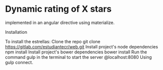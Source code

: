 # Dynamic rating of X stars


implemented in an angular directive using materialize.


Installation

To install the estrellas:
Clone the repo git clone https://gitlab.com/estudiantecr/web.git
Install project's node dependencies npm install
Install project's bower dependencies bower install
Run the command gulp in the terminal to start the server @localhost:8080
Using gulp connect.
